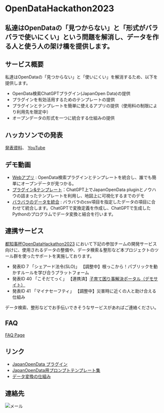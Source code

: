 # OpenDataHackathon2023

## 私達はOpenDataの「見つからない」と「形式がバラバラで使いにくい」という問題を解消し、データを作る人と使う人の架け橋を提供します。


## サービス概要
私達はOpenDataの「見つからない」と「使いにくい」を解消するため、以下を提供します。
- OpenData検索ChatGPTプラグイン(JapanOpen Data)の提供
- プラグインを有効活用するためのテンプレートの提供
- プラグインとテンプレートを簡単に使えるアプリの提供（使用料の制限により利用先を限定中）
- オープンデータの形式を一つに統合する仕組みの提供

## ハッカソンでの発表
[発表資料](OpenData-Bridge_ODH23_0910.pdf)、
[YouTube](https://youtu.be/0QoSDb9AM9o)

## デモ動画
- [Webアプリ](https://youtu.be/JeJejE0zTpw) : OpenData検索プラグインとテンプレートを統合し、誰でも簡単にオープンデータが見つかる。
- [プラグイン&テンプレート](https://youtu.be/yfqMH_vYTvU)：ChatGPT上でJapanOpenData pluginとノウハウの詰まったテンプレートを利用し、地図上に可視化するまでのデモ
- [バラバラのデータを統合](https://youtu.be/GS9HADN9fh8) : バラバラのcsv項目を指定したデータの項目に合わせて統合します。ChatGPTで変換定義を作成し、ChatGPTで生成したPythonのプログラムでデータ変換と結合を行います。

## 連携サービス
[都知事杯OpenDataHackathon2023](https://odhackathon.metro.tokyo.lg.jp/) において下記の参加チームの開発サービス向けに、使用されるデータの整備や、データ検索＆整形など本プロジェクトのツール群を使ったサポートを実施しております。
- 発表ID 7  「シェアード法令(SLO)」 【調整中】根っこから！パブリックを動かすルールを学び合うプラットフォーム
- 発表ID 40 「こそだてっく」  【連携済】[子育て困り事解決ポータル（デモサイト）](https://preview.studio.site/live/V5a7JbynqR)
- 発表ID 41 「マイナセーフティ」 【調整中】災害時に近くの人と助け合える仕組み

データ検索、整形などでお手伝いできそうなサービスがあればご連絡ください。


## FAQ
[FAQ Page](Sep10-2023_FAQ.md)

## リンク
- [JapanOpenData プラグイン](https://github.com/FooQoo/japan-opendata-chatgpt-plugin/blob/develop/docs/usage.md)
- [JapanOpenData用プロンプトテンプレート集](https://github.com/dx-junkyard/OpenDataHackathon2023/tree/main/prompt_template)
- [データ変換の仕組み](https://github.com/dx-junkyard/OpenData-Bridge-DataNorm)

## 連絡先
![メール](em_add.png)

